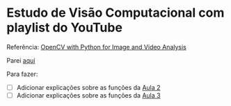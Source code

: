 # Estudo de Visão Computacional com playlist do YouTube

Referência: [OpenCV with Python for Image and Video Analysis](https://youtube.com/playlist?list=PLQVvvaa0QuDdttJXlLtAJxJetJcqmqlQq)

Parei [aqui](https://youtu.be/1pzk_DIL_wo)

Para fazer:
- [ ] Adicionar explicações sobre as funções da [Aula 2](aula2.ipynb)
- [ ] Adicionar explicações sobre as funções da [Aula 3](aula3.ipynb)